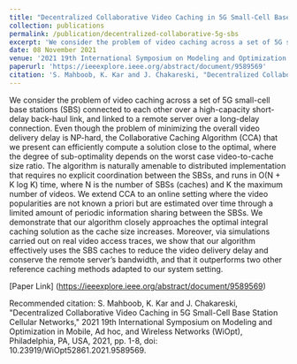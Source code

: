 ```yaml
---
title: "Decentralized Collaborative Video Caching in 5G Small-Cell Base Station Cellular Networks"
collection: publications
permalink: /publication/decentralized-collaborative-5g-sbs
excerpt: 'We consider the problem of video caching across a set of 5G small-cell base stations (SBS) connected to each other over a high-capacity short-delay back-haul link, and linked to a remote server over a long-delay connection. Even though the problem of minimizing the overall video delivery delay is NP-hard, the Collaborative Caching Algorithm (CCA) that we present can efficiently compute a solution close to the optimal, where the degree of sub-optimality depends on the worst case video-to-cache size ratio. The algorithm is naturally amenable to distributed implementation that requires no explicit coordination between the SBSs, and runs in O(N + K log K) time, where N is the number of SBSs (caches) and K the maximum number of videos. We extend CCA to an online setting where the video popularities are not known a priori but are estimated over time through a limited amount of periodic information sharing between the SBSs. We demonstrate that our algorithm closely approaches the optimal integral caching solution as the cache size increases. Moreover, via simulations carried out on real video access traces, we show that our algorithm effectively uses the SBS caches to reduce the video delivery delay and conserve the remote server’s bandwidth, and that it outperforms two other reference caching methods adapted to our system setting.'
date: 08 November 2021
venue: '2021 19th International Symposium on Modeling and Optimization in Mobile, Ad hoc, and Wireless Networks (WiOpt)'
paperurl: 'https://ieeexplore.ieee.org/abstract/document/9589569'
citation: 'S. Mahboob, K. Kar and J. Chakareski, "Decentralized Collaborative Video Caching in 5G Small-Cell Base Station Cellular Networks," 2021 19th International Symposium on Modeling and Optimization in Mobile, Ad hoc, and Wireless Networks (WiOpt), Philadelphia, PA, USA, 2021, pp. 1-8, doi: 10.23919/WiOpt52861.2021.9589569.'
---
```

We consider the problem of video caching across a set of 5G small-cell base stations (SBS) connected to each other over a high-capacity short-delay back-haul link, and linked to a remote server over a long-delay connection. Even though the problem of minimizing the overall video delivery delay is NP-hard, the Collaborative Caching Algorithm (CCA) that we present can efficiently compute a solution close to the optimal, where the degree of sub-optimality depends on the worst case video-to-cache size ratio. The algorithm is naturally amenable to distributed implementation that requires no explicit coordination between the SBSs, and runs in O(N + K log K) time, where N is the number of SBSs (caches) and K the maximum number of videos. We extend CCA to an online setting where the video popularities are not known a priori but are estimated over time through a limited amount of periodic information sharing between the SBSs. We demonstrate that our algorithm closely approaches the optimal integral caching solution as the cache size increases. Moreover, via simulations carried out on real video access traces, we show that our algorithm effectively uses the SBS caches to reduce the video delivery delay and conserve the remote server’s bandwidth, and that it outperforms two other reference caching methods adapted to our system setting.

[Paper Link] (https://ieeexplore.ieee.org/abstract/document/9589569)

Recommended citation: S. Mahboob, K. Kar and J. Chakareski, "Decentralized Collaborative Video Caching in 5G Small-Cell Base Station Cellular Networks," 2021 19th International Symposium on Modeling and Optimization in Mobile, Ad hoc, and Wireless Networks (WiOpt), Philadelphia, PA, USA, 2021, pp. 1-8, doi: 10.23919/WiOpt52861.2021.9589569.
